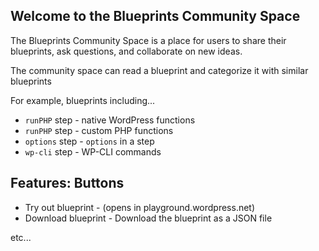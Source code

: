 ## Welcome to the Blueprints Community Space
The Blueprints Community Space is a place for users to share their blueprints, ask questions, and collaborate on new ideas.

The community space can read a blueprint and categorize it with similar blueprints

For example, blueprints including...
- `runPHP` step -  native WordPress functions
- `runPHP` step -  custom PHP functions
- `options` step -  `options` in a step
- `wp-cli` step -  WP-CLI commands

## Features: Buttons
- Try out blueprint - (opens in playground.wordpress.net)
- Download blueprint - Download the blueprint as a JSON file

etc... 
